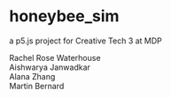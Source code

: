 # honeybee_sim
a p5.js project for Creative Tech 3 at MDP

Rachel Rose Waterhouse\
Aishwarya Janwadkar\
Alana Zhang\
Martin Bernard

